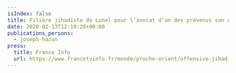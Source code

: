 ```yaml
---
isIndex: false
title: Filière jihadiste de Lunel pour l‘avocat d‘un des prévenus son client paie le contexte de la lutte contre le terrorisme
date: 2020-02-13T12:19:28+00:00
publications_persons:
  - joseph-hazan
press:
  title: France Info
  url: https://www.francetvinfo.fr/monde/proche-orient/offensive-jihadiste-en-irak/filiere-jihadiste-de-lunel-pour-l-avocat-d-un-des-prevenus-son-client-paie-le-contexte-de-la-lutte-contre-le-terrorisme_2690646.html
---
```


